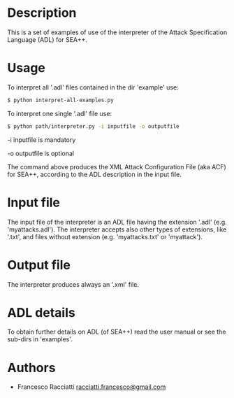 Description
============
This is a set of examples of use of the interpreter of the Attack Specification Language (ADL) for SEA++.
 

Usage
=====
To interpret all '.adl' files contained in the dir 'example' use:

``` sh
$ python interpret-all-examples.py
```

To interpret one single '.adl' file use:

``` sh
$ python path/interpreter.py -i inputfile -o outputfile
```
-i inputfile is mandatory

-o outputfile is optional

The command above produces the XML Attack Configuration File (aka ACF) for SEA++, according to the ADL description in the input file.


Input file
==========
The input file of the interpreter is an ADL file having the extension '.adl' (e.g. 'myattacks.adl').
The interpreter accepts also other types of extensions, like '.txt', and files without extension (e.g. 'myattacks.txt' or 'myattack').


Output file
===========
The interpreter produces always an '.xml' file.


ADL details
===========
To obtain further details on ADL (of SEA++) read the user manual or see the sub-dirs in 'examples'.


Authors
=======
+ Francesco Racciatti  	<racciatti.francesco@gmail.com>
